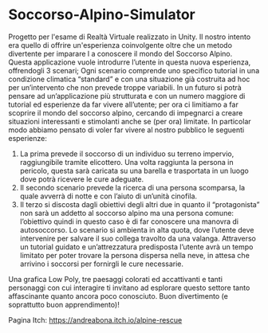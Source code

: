 # Soccorso-Alpino-Simulator
Progetto per l'esame di Realtà Virtuale realizzato in Unity. Il nostro intento era quello di offrire un'esperienza coinvolgente oltre che un metodo divertente per imparare l a conoscere il mondo del Soccorso Alpino.  
Questa applicazione vuole introdurre l’utente in questa nuova esperienza, offrendogli 3 scenari; Ogni scenario comprende uno specifico tutorial in una condizione climatica “standard” e con una situazione già costruita ad hoc per un’intervento che non prevede troppe variabili. In un futuro si potrà pensare ad un’applicazione più strutturata e con un numero maggiore di tutorial ed esperienze da far vivere all’utente; per ora ci limitiamo a far scoprire il mondo del soccorso alpino, cercando di impegnarci a creare situazioni interessanti e stimolanti anche se (per ora) limitate. In particolar modo abbiamo pensato di voler far vivere al nostro pubblico le seguenti esperienze:
1. La prima prevede il soccorso di un individuo su terreno impervio, raggiungibile tramite elicottero. Una volta raggiunta la persona in pericolo, questa sarà caricata su una barella e trasportata in un luogo dove potrà ricevere le cure adeguate. 
2. Il secondo scenario prevede la ricerca di una persona scomparsa, la quale avverrà di notte e con l’aiuto di un’unità cinofila.
3. Il terzo si discosta dagli obiettivi degli altri due in quanto il “protagonista” non sarà un addetto al soccorso alpino ma una persona comune: l’obiettivo quindi in questo caso è di far conoscere una manovra di autosoccorso. Lo scenario si ambienta in alta quota, dove l’utente deve intervenire per salvare il suo collega travolto da una valanga. Attraverso un tutorial guidato e un’attrezzatura predisposta l’utente avrà un tempo limitato per poter trovare la persona dispersa nella neve, in attesa che arrivino i soccorsi per fornirgli le cure necessarie. 


Una grafica Low Poly,  tre paesaggi colorati ed accattivanti e tanti personaggi con cui interagire ti invitano ad esplorare questo settore tanto affascinante quanto ancora poco conosciuto.
Buon divertimento (e soprattutto buon apprendimento)!

Pagina Itch: https://andreabona.itch.io/alpine-rescue
